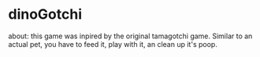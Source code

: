 # dinoGotchi

about: this game was inpired by the original tamagotchi game. Similar to an actual pet, you have to feed it, play with it, an clean up it's poop.

